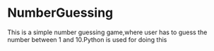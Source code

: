 # NumberGuessing
This is a simple number guessing game,where user has to guess the number between 1 and 10.Python is used for doing this
